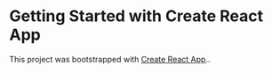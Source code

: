 # Getting Started with Create React App

This project was bootstrapped with [Create React App](https://github.com/facebook/create-react-app)..
